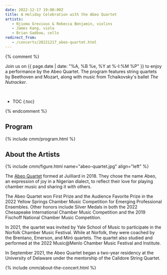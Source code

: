 ```yaml
---
date: 2022-12-17 19:00:00Z
title: A Holiday Celebration with the Abeo Quartet
artists: 
   - Njioma Grevious & Rebecca Benjamin, violins
   - James Kang, viola
   - Brian Gadbow, cello
redirect_from:
   - /concerts/20221217_abeo-quartet.html
---
```


{% comment %}

Join us on {{ page.date | date: "%A, %B %e, %Y at %-I:%M %P" }} to enjoy a performance by
the Abeo Quartet. The program features string quartets by Beethoven and Mozart, along with
music from Tchaikovsky's ballet *The Nutracker*.

<br>

* TOC
{:toc}

{% endcomment %}

## Program

{% include cmm/program.html %}

## About the Artists

{% include cmm/figure.html name="abeo-quartet.jpg" align="left" %}

The [Abeo Quartet](https://www.abeoquartet.com) formed at Juilliard in 2018. They chose the
name Abeo, an expression of joy in a Nigerian dialect, to reflect their love for playing
chamber music and sharing it with others.

The Abeo Quartet won First Prize and the Audience Favorite Prize in the 2022 Yellow Springs
Chamber Music Competition for Emerging Professional Ensembles. Other honors include Silver
Medals in both the 2022 Chesapeake International Chamber Music Competition and the 2019
Fischoff National Chamber Music Competition.

In 2021, the quartet was invited by Yale School of Music to participate in the Norfolk
Chamber Music Festival. While at Norfolk, they were coached by the Brentano, Emerson, and
Miró quartets. The quartet also studied and performed at the 2022 Music@Menlo Chamber Music
Festival and Institute.

In September 2021, the Abeo Quartet began a two-year residency at the University of Delaware
under the mentorship of the Calidore String Quartet.

{% include cmm/about-the-concert.html %}
